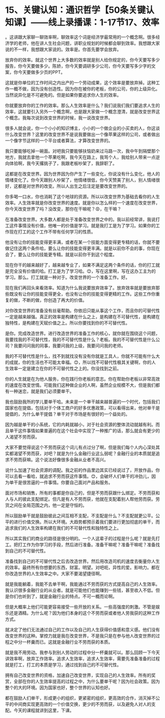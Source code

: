 # 15、关键认知：通识哲学【50条关键认知课】——线上录播课：1-17节17、效率

。这讲跟大家聊一聊效率啊，聊效率这个词是经济学最常用的一个概念啊。很多经济学的老师，他在讲人生社会问题，讲职业规划的时候都会聊到效率。我想跟大家说的不一样，我想跟大家说的。效率是。你首先要学会放弃。

放弃你的效率。就这个世界上大多数的效率就是别人给你规定的，你今天要写多少报告，你今天要做多少。陈娇，你今天要调研多少公司，你今天要写多少字的文案，你今天要做多少页的PPT。

这就是你单位的工作时间之内出产的一个劳动成果，这个效率是要放弃掉。这种工作一概不做，因为没有创造性。因为你在被你的老板，你的公司，你的上级异化。当然说异化是不可避免的。但是如果你要追求你人生的效率。

你就要放弃你的工作的效率。那么人生效率是什么？我们说我们我们要追求人生的效率，这就要引入另外一个概念啊，也是跟大家做一个概念澄清，就是改变世界这个概念。我每次说到改变世界的时候，我一说改变世界。

很多人就会说，你一个小小的知识博主，小小的一个做企业的小买卖的人，你这谈什么改变世界？这里的改变世界不是说我要做出一个像苹果这样的公司，或者做出一个像字节这样的一个平台或者算法，才算改变世界的。

我只要能够吃掉一碗面。对吧我只要能够扶恼奶来过马路一次，我中午到隔壁那个地方，我就去拿他一个苹果吃啊，我今天在路上，我骂个人，我给别人带来一点逆向体验啊，我今天撂挑子了，我跟老板吵架了，我辞职了。

这都是在改变世界。因为世界因为你产生了一些变化，你说没有什么变化，他人的情绪变化了。你今天跟别人吵架了，他情绪很低，你今天赞美了别人，别人情绪很好，这都是对世界的改变。所以人出生之后注定是要改变世界的。

你多喝一口水，你也消耗了这个地球的资源。所以以改变世界为基础去看你的人生效率。人生效率就是你改变世界的速度。就是你以怎么样的一个速度在改变世界，你今天改变世界了吗？没改变，那你在干嘛呢？😡，在干嘛？

在准备改变世界。大多数人都是处于准备改变世界之中的。我以前经常讲，我说打工这件事情没有价值，他唯一的价值是学习。就是我打工是为了学习。如果你的工作现在打工的这个工作不带有任何学习的性质。

他没有让你的技能变得更丰满，或者在某一个技能方面变得更专精的话，你就不要做记住这两个条件哈，要么让你的技能变得更丰满。就是以前你不会的事，你现在会了，要么让你的技能更专精。就是以前你干到这个程度。

现在你干的越来越好了，越来越专业了，如果不满足这两个条件的话，你的打工就是完全没有价值的哈。打工是为了学习哈。😊，写在这里啊，写在这办工主为的学习。那么。打工就是一种对于。改变世界的一个准备工作。好。

现在我们再回头来看效率。知道为什么我说要放弃效率了。放弃效率就是要放弃那些既没有让你的技能变得更全，也没有让你的技能变得更精的工作。这些工作你重复的做，不断的做，你创造了再大的价值。

对你改变世界的准备没有丝毫帮助。你依旧只能从事这个工作，而且你的可替代性一定是越来越强。真正的效率是构建在什么之上，是构建在不可替代性，是构建在独特性，是构建在天赋价值之上。所以你要找到你的不可替代性。

是你。完成改造世界。进行改造世界的准备工作的核心，就你就在围绕这个问题，我要找我的不可替代性，我的不可替代性是什么？老板。我的不可替代性是什么公司？我要问问我的同事，我要问我的上级，我要问问我的老师。

我的不可替代性是什么，找不到就找没有没有你就是工具人，你就不可能有什么大的成就，你的生活也不可能太幸福。😊，所以找不可替代性极其关键啊，你的人生效率一定是建立在你的不可替代性之上的。你没找到之前。

你的人生就是在为他人服务，你在践行你老板的意志。你在帮助你老板以非常高效的速度在改变世情。可能我们这种做企业的人啊，虽然企业规模不大，但是我们都有一种迷恋，就是我们必须要单干。

我也鼓励我所的学儿要单干哈。未来是一个单干越来越普遍的一个时代，包括我们国家也在提倡，包括对于个体工商户的好多优惠政策，可以看得出来，他对单干是提倡的，为什么单干提倡？单干对于市场是有很好的一个益处的。

因为越是单干的小系统，它的内耗就越小，对于社会资源的整体流动就越有利。而且单干这件事情如果普遍的在这个社会中实现了一种推广的话，那么就会有更少的人渴望不劳而获。

大家不要觉得说这个不劳而获这个词儿有点过分了啊，但是我们每个人内心深处其实都渴望不劳而获，对吧？就是为什么金融行业这么弱呢？金融行业的本质就是追求不劳而获嘛。这个说法好像很多金融从业者不高兴。

说什么加速了社会资源的调配。我之前的作品里边其实已经说过了，开放作品，你可以去看一看哈，就追求不劳而获这件事情。😊，会破坏人们单干的冲劲儿，因为单干是很苦逼的一件事情。你要自己面对产品和服务。

面对市场和销售，所有的事都是你自己的，但是不劳而获跟什么绑定。不劳而获和人与人的彼此支配绑定。但凡是有人不劳而获，他就在支配着别人帮他劳而获。劳货之间在全局范围之内，他一定是守恒的。

所以鼓励单干就是鼓励彼此之间互相不支配，不支配是什么？不支配就更公平。公平的进行价值交换。所以大环境。大趋势都预示着我们要进行更加彻底的单干，而追求我们的人生效率构建在我们的不可替代性和独特性之上。

所以其实我们的商业的路径是很分明的。一个人这辈子的过程是什么呢？就是先打工。把打工作为你学习的手段，然后进行准备。准备干嘛呢？准备干嘛呢？准备找到自己的不可替代性。

准备找到自己的不可替代性之后去改造世界。然后用改造司机的速度去衡量你人生的效率。最终所有你想要的东西，财富。明望。对吧呃，异性的爱。影响力。都在你改造世界的人生效率之中。大家不要渴望捷径啊。

就是我能躺着，我能不去单干啊，我能通过不劳而获的方式提高自己的人生效率。我认识很多金融行业的从业者。就是可能他们也能赚到一些钱，甚至收入不低。但是你们也听到了，就是金融行业的特点。不可一概而论啊。

但是大概率上他们可能更容易接受一些开放的关系。一些高强度的刺激。不管是娱乐还是酒精。为什么呢？因为他们本身的这个不劳而获或者他人劳我获的这种工作方式。

就决定了他们无法通过自己的工作以及自己的人生获得价值感和意义感。他们没有改变世界的这种。掌控力就是我在改变世界，不是我只是在参与他人改变世界的过程之中分一杯羹而已。这就是金融行业不劳而获的本质。

就是我不用劳动。我参与到别人劳动的过程中分一杯羹就可以。那么回顾一下今天讲效率啊，放弃工作效率。追求人生效率，追求人生效率，需要先准备准备的过程就是打工，打工的本质是学习，通过找到自己的不可替代性。

拥有自己改变世界的资格，加速自己改变世界，实现自己的人生效率。所有的奖赏，全部在你的人生效率提高的过程之中，为什么要单干呢？因为社会政策。因为整个的大的环境。因为国家也好，整个世界的认知也好。

都在鼓励人们单干，形成更小的组织，更紧密的组织，更高效的合作，消灭掉不公平的中间商实现更高效的一个价值交换，更少的不劳而获，以及避免人对人的支配。今天的课程就讲到这里，下课。

